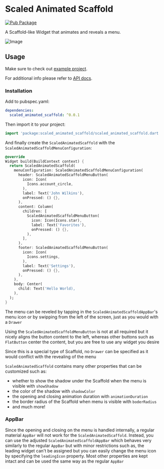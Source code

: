 # Scaled Animated Scaffold

[![Pub Package](https://img.shields.io/pub/v/scaled_animated_scaffold.svg?style=flat-square)](https://pub.dartlang.org/packages/scaled_animated_scaffold)

A Scaffold-like Widget that animates and reveals a menu.

![Image](https://raw.githubusercontent.com/tapizquent/scaled_animated_scaffold/assets/package_showcase.gif)

## Usage

Make sure to check out [example project](https://github.com/tapizquent/scaled_animated_scaffold/blob/master/example).

For additional info please refer to [API docs](https://pub.dartlang.org/documentation/scaled_animated_scaffold/latest/scaled_animated_scaffold/scaled_animated_scaffold-library.html).

### Installation

Add to pubspec.yaml:

```yaml
dependencies:
  scaled_animated_scaffold: ^0.0.1
```

Then import it to your project:

```dart
import 'package:scaled_animated_scaffold/scaled_animated_scaffold.dart';
```

And finally create the `ScaledAnimatedScaffold` with the `ScaledAnimatedScaffoldMenuConfiguration`:

```dart
@override
Widget build(BuildContext context) {
  return ScaledAnimatedScaffold(
    menuConfiguration: ScaledAnimatedScaffoldMenuConfiguration(
      header: ScaledAnimatedScaffoldMenuButton(
        icon: Icon(
          Icons.account_circle,
        ),
        label: Text('John Wilkins'),
        onPressed: () {},
      ),
      content: Column(
        children: [
          ScaledAnimatedScaffoldMenuButton(
            icon: Icon(Icons.star),
            label: Text('Favorites'),
            onPressed: () {},
          ),
        ],
      ),
      footer: ScaledAnimatedScaffoldMenuButton(
        icon: Icon(
          Icons.settings,
        ),
        label: Text('Settings'),
        onPressed: () {},
      ),
    ),
    body: Center(
      child: Text('Hello World),
    ),
  );
}
```

The menu can be reveled by tapping in the `ScaledAnimatedScaffoldAppBar`'s menu icon or by swipping from the left of the screen, just as you would with
a `Drawer`


Using the `ScaledAnimatedScaffoldMenuButton` is not at all required but it nicely aligns the button content to the left, whereas other buttons such as `FlatButton` center the content, but you are free to use any widget you desire


Since this is a special type of Scaffold, no `Drawer` can be specified as it would conflict with the revealing of the menu


`ScaledAnimatedScaffold` contains many other properties that can be customized such as:
- whether to show the shadow under the Scaffold when the menu is visible with `showShadow`
- the color of the shadow with `shadowColor`
- the opening and closing animation duration with `animationDuration`
- the border radius of the Scaffold when menu is visible with `boderRadius`
- and much more!

### AppBar

Since the opening and closing on the menu is handled internally, a regular material `AppBar` will not work for the `ScaledAnimatedScaffold`. Instead, you can use the adjusted `ScaledAnimatedScaffoldAppBar` which behaves very similarly to the regular `AppBar` but with minor restrictions such as, the leading widget can't be assigned but you can easily change the menu icon by specifying the `leadingIcon` property. Most other properties are kept intact and can be used the same way as the regular `AppBar`
